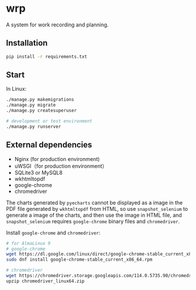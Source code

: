 # wrp

A system for work recording and planning.

## Installation
```bash
pip install -r requirements.txt
```

## Start
In Linux:
```bash
./manage.py makemigrations
./manage.py migrate
./manage.py createsuperuser

# development or test environment
./manage.py runserver 
```

## External dependencies
* Nginx (for production environment)
* uWSGI（for production environment）
* SQLite3 or MySQL8
* wkhtmltopdf
* google-chrome
* chromedriver

The charts generated by `pyecharts` cannot be displayed as a image in the PDF file generated by `wkhtmltopdf` from HTML, so use `snapshot_selenium` to generate a image of the charts, and then use the image in HTML file, and `snapshot_selenium` requires `google-chrome` binary files and `chromedriver`.

Install `google-chrome` and `chromedriver`:
```bash
# for AlmaLinux 9
# google-chrome
wget https://dl.google.com/linux/direct/google-chrome-stable_current_x86_64.rpm
sudo dnf install google-chrome-stable_current_x86_64.rpm

# chromedriver
wget https://chromedriver.storage.googleapis.com/114.0.5735.90/chromedriver_linux64.zip
upzip chromedriver_linux64.zip
```

